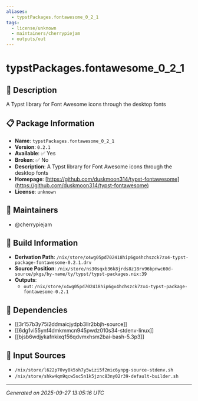 ```yaml
---
aliases:
  - typstPackages.fontawesome_0_2_1
tags:
  - license/unknown
  - maintainers/cherrypiejam
  - outputs/out
---
```


# typstPackages.fontawesome_0_2_1

## 📝 Description

A Typst library for Font Awesome icons through the desktop fonts

## 📋 Package Information

- **Name**: `typstPackages.fontawesome_0_2_1`
- **Version**: `0.2.1`
- **Available**: ✅ Yes
- **Broken**: ✅ No
- **Description**: A Typst library for Font Awesome icons through the desktop fonts
- **Homepage**: [https://github.com/duskmoon314/typst-fontawesome](https://github.com/duskmoon314/typst-fontawesome)
- **License**: `unknown`
## 👥 Maintainers

- @cherrypiejam


## 🔧 Build Information

- **Derivation Path**: `/nix/store/x4wg05pd702418hip6gx4hchszck7zx4-typst-package-fontawesome-0.2.1.drv`
- **Source Position**: `/nix/store/ns30sqxb36k8jrds8z18rv96bpnwc60d-source/pkgs/by-name/ty/typst/typst-packages.nix:39`
- **Outputs**:
  - `out`:  `/nix/store/x4wg05pd702418hip6gx4hchszck7zx4-typst-package-fontawesome-0.2.1`

## 🔗 Dependencies

- [[3r157b3y75i2ddmaicjydpb3llr2bbjh-source]]
- [[6dg1vi55ynf4dmkmmcn945pwdz010s34-stdenv-linux]]
- [[bjsb6wdjykafnkixq156qdvmxhsm2bai-bash-5.3p3]]

## 📁 Input Sources

- `/nix/store/l622p70vy8k5sh7y5wizi5f2mic6ynpg-source-stdenv.sh`
- `/nix/store/shkw4qm9qcw5sc5n1k5jznc83ny02r39-default-builder.sh`

---
*Generated on 2025-09-27 13:05:16 UTC*

